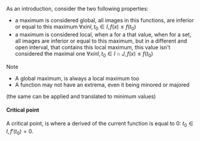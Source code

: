 As an introduction, consider the two following properties:
- a maximum is considered global, all images in this functions, are inferior or equal to this maximum $\forall x in I, t_0 \in I, f(x) \le f(t_0)$
- a maximum is considered local, when a for a that value, when for a set, all images are inferior or equal to this maximum, but in a different and open interval, that contains this local maximum, this value isn't considered the maximal one $\forall x in I, t_0 \in I \cap J, f(x) \le f(t_0)$

> [!NOTE]
> - A global maximum, is always a local maximum too
> - A function may not have an extrema, even it being minored or majored 

(the same can be applied and translated to minimum values)

#### Critical point
A critical point, is where a derived of the current function is equal to 0: $t_0 \in I, f'(t_0)  = 0$.

